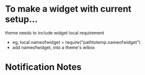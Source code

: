 
# To make a widget with current setup...

theme needs to include widget local requirement
+ eg, local nameofwidget = require("pathtotemp.nameofwidget")
+ add nameofwidget, into a theme's wibox

# Notification Notes

